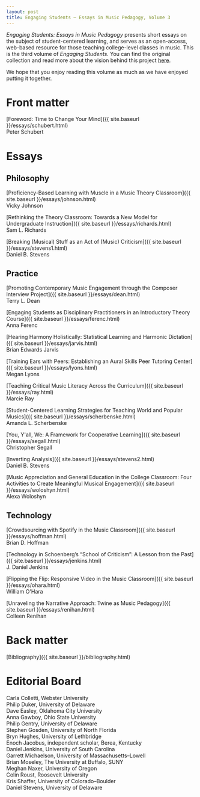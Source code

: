 ```yaml
---
layout: post
title: Engaging Students – Essays in Music Pedagogy, Volume 3
---
```


_Engaging Students: Essays in Music Pedagogy_ presents short essays on the subject of student-centered learning, and serves as an open-access, web-based resource for those teaching college-level classes in music. This is the third volume of *Engaging Students*. You can find the original collection and read more about the vision behind this project [here](http://www.flipcamp.org/engagingstudents/).

We hope that you enjoy reading this volume as much as we have enjoyed putting it together.
 
# Front matter 

[Foreword: Time to Change Your Mind]({{ site.baseurl }}/essays/schubert.html)  
Peter Schubert


# Essays

## Philosophy

[Proficiency-Based Learning with Muscle in a Music Theory Classroom]({{ site.baseurl }}/essays/johnson.html)  
Vicky Johnson

[Rethinking the Theory Classroom: Towards a New Model for Undergraduate Instruction]({{ site.baseurl }}/essays/richards.html)  
Sam L. Richards

[Breaking (Musical) Stuff as an Act of (Music) Criticism]({{ site.baseurl }}/essays/stevens1.html)  
Daniel B. Stevens


## Practice

[Promoting Contemporary Music Engagement through the Composer Interview Project]({{ site.baseurl }}/essays/dean.html)  
Terry L. Dean

[Engaging Students as Disciplinary Practitioners in an Introductory Theory Course]({{ site.baseurl }}/essays/ferenc.html)  
Anna Ferenc

[Hearing Harmony Holistically: Statistical Learning and Harmonic Dictation]({{ site.baseurl }}/essays/jarvis.html)  
Brian Edwards Jarvis

[Training Ears with Peers: Establishing an Aural Skills Peer Tutoring Center]({{ site.baseurl }}/essays/lyons.html)  
Megan Lyons

[Teaching Critical Music Literacy Across the Curriculum]({{ site.baseurl }}/essays/ray.html)  
Marcie Ray

[Student-Centered Learning Strategies for Teaching World and Popular Musics]({{ site.baseurl }}/essays/scherbenske.html)  
Amanda L. Scherbenske

[You, Y'all, We: A Framework for Cooperative Learning]({{ site.baseurl }}/essays/segall.html)  
Christopher Segall

[Inverting Analysis]({{ site.baseurl }}/essays/stevens2.html)  
Daniel B. Stevens

[Music Appreciation and General Education in the College Classroom: Four Activities to Create Meaningful Musical Engagement]({{ site.baseurl }}/essays/woloshyn.html)  
Alexa Woloshyn


## Technology

[Crowdsourcing with Spotify in the Music Classroom]({{ site.baseurl }}/essays/hoffman.html)  
Brian D. Hoffman

[Technology in Schoenberg’s “School of Criticism”: A Lesson from the Past]({{ site.baseurl }}/essays/jenkins.html)  
J. Daniel Jenkins

[Flipping the Flip: Responsive Video in the Music Classroom]({{ site.baseurl }}/essays/ohara.html)  
William O'Hara

[Unraveling the Narrative Approach: Twine as Music Pedagogy]({{ site.baseurl }}/essays/renihan.html)  
Colleen Renihan


# Back matter 

[Bibliography]({{ site.baseurl }}/bibliography.html)


# Editorial Board

Carla Colletti, Webster University  
Philip Duker, University of Delaware  
Dave Easley, Oklahoma City University  
Anna Gawboy, Ohio State University  
Philip Gentry, University of Delaware  
Stephen Gosden, University of North Florida  
Bryn Hughes, University of Lethbridge  
Enoch Jacobus, independent scholar, Berea, Kentucky  
Daniel Jenkins, University of South Carolina  
Garrett Michaelson, University of Massachusetts–Lowell  
Brian Moseley, The University at Buffalo, SUNY  
Meghan Naxer, University of Oregon  
Colin Roust, Roosevelt University  
Kris Shaffer, University of Colorado–Boulder  
Daniel Stevens, University of Delaware
